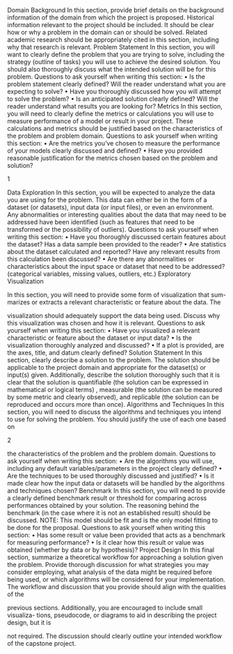 Domain Background
In this section, provide brief details on the background information of the domain
from which the project is proposed. Historical information relevant to the project
should be included. It should be clear how or why a problem in the domain can
or should be solved. Related academic research should be appropriately cited in
this section, including why that research is relevant.
Problem Statement
In this section, you will want to clearly define the problem that you are trying to
solve, including the strategy (outline of tasks) you will use to achieve the desired
solution. You should also thoroughly discuss what the intended solution will be
for this problem. Questions to ask yourself when writing this section:
• Is the problem statement clearly defined? Will the reader understand what
you are expecting to solve?
• Have you thoroughly discussed how you will attempt to solve the problem?
• Is an anticipated solution clearly defined? Will the reader understand what
results you are looking for?
Metrics
In this section, you will need to clearly define the metrics or calculations you
will use to measure performance of a model or result in your project. These
calculations and metrics should be justified based on the characteristics of the
problem and problem domain. Questions to ask yourself when writing this
section:
• Are the metrics you’ve chosen to measure the performance of your models
clearly discussed and defined?
• Have you provided reasonable justification for the metrics chosen based on
the problem and solution?

1

Data Exploration
In this section, you will be expected to analyze the data you are using for the
problem. This data can either be in the form of a dataset (or datasets), input
data (or input files), or even an environment. Any abnormalities or interesting
qualities about the data that may need to be addressed have been identified
(such as features that need to be transformed or the possibility of outliers).
Questions to ask yourself when writing this section:
• Have you thoroughly discussed certain features about the dataset? Has a
data sample been provided to the reader?
• Are statistics about the dataset calculated and reported? Have any relevant
results from this calculation been discussed?
• Are there any abnormalities or characteristics about the input space or
dataset that need to be addressed? (categorical variables, missing values,
outliers, etc.)
Exploratory Visualization

In this section, you will need to provide some form of visualization that sum-
marizes or extracts a relevant characteristic or feature about the data. The

visualization should adequately support the data being used. Discuss why this
visualization was chosen and how it is relevant. Questions to ask yourself when
writing this section:
• Have you visualized a relevant characteristic or feature about the dataset
or input data?
• Is the visualization thoroughly analyzed and discussed?
• If a plot is provided, are the axes, title, and datum clearly defined?
Solution Statement
In this section, clearly describe a solution to the problem. The solution should be
applicable to the project domain and appropriate for the dataset(s) or input(s)
given. Additionally, describe the solution thoroughly such that it is clear that
the solution is quantifiable (the solution can be expressed in mathematical or
logical terms) , measurable (the solution can be measured by some metric and
clearly observed), and replicable (the solution can be reproduced and occurs
more than once).
Algorithms and Techniques
In this section, you will need to discuss the algorithms and techniques you intend
to use for solving the problem. You should justify the use of each one based on

2

the characteristics of the problem and the problem domain. Questions to ask
yourself when writing this section:
• Are the algorithms you will use, including any default variables/parameters
in the project clearly defined?
• Are the techniques to be used thoroughly discussed and justified?
• Is it made clear how the input data or datasets will be handled by the
algorithms and techniques chosen?
Benchmark
In this section, you will need to provide a clearly defined benchmark result or
threshold for comparing across performances obtained by your solution. The
reasoning behind the benchmark (in the case where it is not an established
result) should be discussed. NOTE: This model should be fit and is the
only model fitting to be done for the proposal. Questions to ask yourself
when writing this section:
• Has some result or value been provided that acts as a benchmark for
measuring performance?
• Is it clear how this result or value was obtained (whether by data or by
hypothesis)?
Project Design
In this final section, summarize a theoretical workflow for approaching a solution
given the problem. Provide thorough discussion for what strategies you may
consider employing, what analysis of the data might be required before being
used, or which algorithms will be considered for your implementation. The
workflow and discussion that you provide should align with the qualities of the

previous sections. Additionally, you are encouraged to include small visualiza-
tions, pseudocode, or diagrams to aid in describing the project design, but it is

not required. The discussion should clearly outline your intended workflow of
the capstone project.
